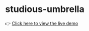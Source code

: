 # studious-umbrella
👉 [Click here to view the live demo](https://daegeun-kim.github.io/studious-umbrella/weather-widget/)
